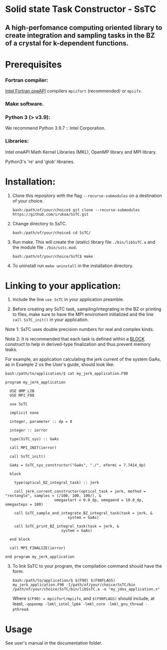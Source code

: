 # Solid state Task Constructor - SsTC

## A high-perfomance computing oriented library to create integration and sampling tasks in the BZ of a crystal for k-dependent functions.

# Prerequisites

### Fortran compiler:

[Intel Fortran oneAPI](https://www.intel.com/content/www/us/en/developer/tools/oneapi/hpc-toolkit.html) compilers `mpiifort` (recommended) or `mpiifx`.

### Make software.

### Python 3 (> v3.9):

We recommend Python 3.9.7 :: Intel Corporation.

### Libraries:

Intel oneAPI Math Kernel Libraries (MKL), OpenMP library and MPI library.

Python3's 're' and 'glob' libraries.

# Installation:

1. Clone this repository with the flag `--recurse-submodules` on a destination of your choice.

       bash:/path/of/your/choice$ git clone --recurse-submodules https://github.com/irukoa/SsTC.git

2. Change directory to SsTC.

       bash:/path/of/your/choice$ cd SsTC/

3. Run make. This will create the (static) library file `./bin/libSsTC.a` and the module file `./bin/sstc.mod`.

       bash:/path/of/your/choice/SsTC$ make

4. To uninstall run `make uninstall` in the installation directory.

# Linking to your application:

1. Include the line `use SsTC` in your application preamble.

2. Before creating any SsTC task, sampling/integrating in the BZ or printing to files, make sure to have the MPI enviroment initialized and the line `call SsTC_init()` in your application.

Note 1: SsTC uses double precision numbers for real and complex kinds.

Note 2: It is recommended that each task is defined within a [BLOCK](https://www.intel.com/content/www/us/en/docs/fortran-compiler/developer-guide-reference/2023-0/block.html)
 construct to help in derived-type finalization and thus prevent memory leaks.

For example, an application calculating the jerk current of the system GaAs, as in Example 2 os the User's guide, should look like:

    bash:/path/to/application/$ cat my_jerk_application.F90
<!-- tsk -->
    program my_jerk_application

      USE OMP_LIB
      USE MPI_F08

      use SsTC

      implicit none

      integer, parameter :: dp = 8

      integer :: ierror

      type(SsTC_sys) :: GaAs

      call MPI_INIT(ierror)

      call SsTC_init()

      GaAs = SsTC_sys_constructor("GaAs", "./", efermi = 7.7414_dp)

      block

        type(optical_BZ_integral_task) :: jerk

        call jerk_current_constructor(optical_task = jerk, method = "rectangle", samples = (/100, 100, 100/), &
				          omegastart = 0.0_dp, omegaend = 10.0_dp, omegasteps = 100)

        call SsTC_sample_and_integrate_BZ_integral_task(task = jerk, &
							    system = GaAs)

        call SsTC_print_BZ_integral_task(task = jerk, &
				             system = GaAs)

      end block

      call MPI_FINALIZE(ierror)

    end program my_jerk_application

3. To link SsTC to your program, the compilation command should have the form:

       bash:/path/to/application/$ $(F90) $(F90FLAGS) my_jerk_application.F90 -I/path/of/your/choice/SsTC/bin /path/of/your/choice/SsTC/bin/libSsTC.a -o "my_jdos_application.x"

   Where `$(F90) = mpiifort/mpiifx`, and `$(F90FLAGS)` should include, at least, `-qopenmp -lmkl_intel_lp64 -lmkl_core -lmkl_gnu_thread -pthread`.

# Usage

See user's manual in the documentation folder.
